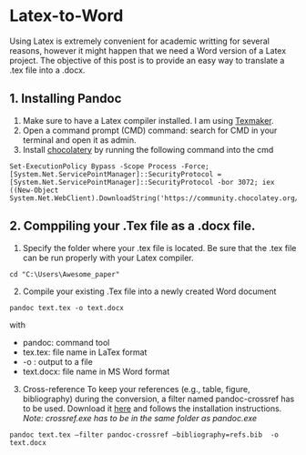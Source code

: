 # Latex-to-Word
Using Latex is extremely convenient for academic writting for several reasons, however it might happen that we need a Word version of a Latex project. The objective of this post is to provide an easy way to translate a .tex file into a .docx. 

## 1. Installing Pandoc

1. Make sure to have a Latex compiler installed. I am using [Texmaker](https://www.xm1math.net/texmaker/).
2. Open a command prompt (CMD) command: search for CMD in your terminal and open it as admin.
3. Install [chocolatery](https://chocolatey.org/install) by running the following command into the cmd
```
Set-ExecutionPolicy Bypass -Scope Process -Force; [System.Net.ServicePointManager]::SecurityProtocol = [System.Net.ServicePointManager]::SecurityProtocol -bor 3072; iex ((New-Object System.Net.WebClient).DownloadString('https://community.chocolatey.org/install.ps1'))
```

## 2. Comppiling your .Tex file as a .docx file.
1. Specify the folder where your .tex file is located. Be sure that the .tex file can be run properly with your Latex compiler.
``` 
cd "C:\Users\Awesome_paper"
```

2. Compile your existing .Tex file into a newly created Word document
 ```
 pandoc text.tex -o text.docx
 ```
 with 
- pandoc: command tool
- tex.tex: file name in LaTex format
- -o : output to a file
- text.docx:  file name in MS Word format

3. Cross-reference
To keep your references (e.g., table, figure, bibliography) during the conversion, a filter named pandoc-crossref has to be used. Download it [here](https://github.com/lierdakil/pandoc-crossref/releases/tag/v0.3.4.0c) and follows the installation instructions. *Note: crossref.exe has to be in the same folder as pandoc.exe*
```
pandoc text.tex –filter pandoc-crossref –bibliography=refs.bib  -o text.docx
```
